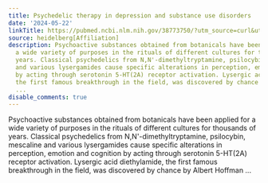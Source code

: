 ```yaml
---
title: Psychedelic therapy in depression and substance use disorders
date: '2024-05-22'
linkTitle: https://pubmed.ncbi.nlm.nih.gov/38773750/?utm_source=curl&utm_medium=rss&utm_campaign=pubmed-2&utm_content=1FakS-2QOkCT8HsMOQP1bCRQ4YzyumYOmxmF0moLsQ3dFB1E9V&fc=20220326224207&ff=20240522182830&v=2.18.0.post9+e462414
source: heidelberg[Affiliation]
description: Psychoactive substances obtained from botanicals have been applied for
  a wide variety of purposes in the rituals of different cultures for thousands of
  years. Classical psychedelics from N,N'-dimethyltryptamine, psilocybin, mescaline
  and various lysergamides cause specific alterations in perception, emotion and cognition
  by acting through serotonin 5-HT(2A) receptor activation. Lysergic acid diethylamide,
  the first famous breakthrough in the field, was discovered by chance by Albert Hoffman
  ...
disable_comments: true
---
```

Psychoactive substances obtained from botanicals have been applied for a wide variety of purposes in the rituals of different cultures for thousands of years. Classical psychedelics from N,N'-dimethyltryptamine, psilocybin, mescaline and various lysergamides cause specific alterations in perception, emotion and cognition by acting through serotonin 5-HT(2A) receptor activation. Lysergic acid diethylamide, the first famous breakthrough in the field, was discovered by chance by Albert Hoffman ...